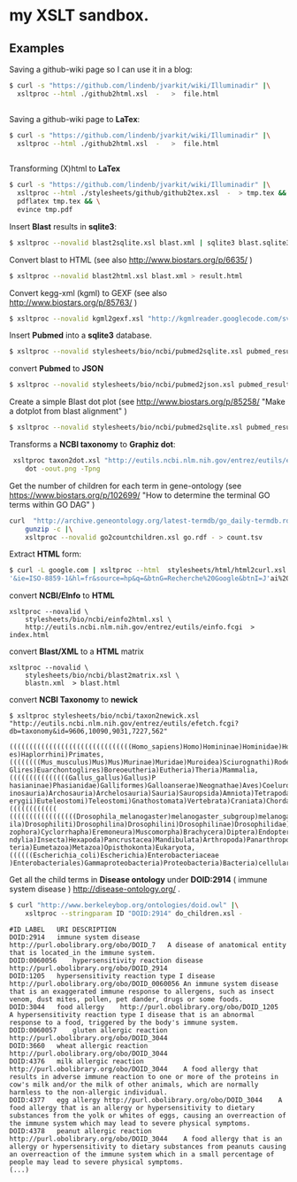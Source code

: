 # my XSLT sandbox.


## Examples

Saving a github-wiki page so I can use it in a blog:

```bash
$ curl -s "https://github.com/lindenb/jvarkit/wiki/Illuminadir" |\
  xsltproc --html ./github2html.xsl  -   >  file.html
  
```

Saving a github-wiki page to **LaTex**:

```bash
$ curl -s "https://github.com/lindenb/jvarkit/wiki/Illuminadir" |\
  xsltproc --html ./github2html.xsl  -   >  file.html
  
```


Transforming (X)html to **LaTex**

```bash
$ curl -s "https://github.com/lindenb/jvarkit/wiki/Illuminadir" |\
  xsltproc --html ./stylesheets/github/github2tex.xsl  -  > tmp.tex && \
  pdflatex tmp.tex && \
  evince tmp.pdf
```

Insert **Blast** results in **sqlite3**:
```bash
$ xsltproc --novalid blast2sqlite.xsl blast.xml | sqlite3 blast.sqlite3
```

Convert blast to HTML (see also http://www.biostars.org/p/6635/ )

```bash
$ xsltproc --novalid blast2html.xsl blast.xml > result.html
```


Convert kegg-xml (kgml) to GEXF (see also http://www.biostars.org/p/85763/ )

```bash
$ xsltproc --novalid kgml2gexf.xsl "http://kgmlreader.googlecode.com/svn/trunk/KGMLReader/testData/kgml/non-metabolic/organisms/hsa/hsa04060.xml" > result.gexf
```

Insert **Pubmed** into a **sqlite3** database.

```bash
$ xsltproc --novalid stylesheets/bio/ncbi/pubmed2sqlite.xsl pubmed_result.xml | sqlite3 jeter.db
```

convert **Pubmed** to **JSON**

```bash
$ xsltproc --novalid stylesheets/bio/ncbi/pubmed2json.xsl pubmed_result.xml  | python -mjson.tool

```


Create a simple Blast dot plot (see  http://www.biostars.org/p/85258/ "Make a dotplot from blast alignment" ) 

```bash
$ xsltproc --novalid stylesheets/bio/ncbi/pubmed2sqlite.xsl pubmed_result.xml | sqlite3 jeter.db
```


Transforms a **NCBI taxonomy** to **Graphiz dot**:
```bash
 xsltproc taxon2dot.xsl "http://eutils.ncbi.nlm.nih.gov/entrez/eutils/efetch.fcgi?db=taxonomy&id=9606,9913,30521,562,2157" |\
 	dot -oout.png -Tpng 
```

Get the number of children for each term in gene-ontology (see  https://www.biostars.org/p/102699/ "How to determine the terminal GO terms within GO DAG" ) 

```bash
curl  "http://archive.geneontology.org/latest-termdb/go_daily-termdb.rdf-xml.gz" |\
	gunzip -c |\
	xsltproc --novalid go2countchildren.xsl go.rdf - > count.tsv
```

Extract **HTML** form:
```bash
$ curl -L google.com | xsltproc --html  stylesheets/html/html2curl.xsl -
'&ie=ISO-8859-1&hl=fr&source=hp&q=&btnG=Recherche%20Google&btnI=J'ai%20de%20la%20chance&gbv=1'
```

convert **NCBI/EInfo** to **HTML**

```
xsltproc --novalid \
	stylesheets/bio/ncbi/einfo2html.xsl \
	http://eutils.ncbi.nlm.nih.gov/entrez/eutils/einfo.fcgi  > index.html
```

convert **Blast/XML** to a **HTML** matrix

```
xsltproc --novalid \
	stylesheets/bio/ncbi/blast2matrix.xsl \
	blastn.xml  > blast.html
```

convert **NCBI Taxonomy** to **newick**

```
$ xsltproc stylesheets/bio/ncbi/taxon2newick.xsl "http://eutils.ncbi.nlm.nih.gov/entrez/eutils/efetch.fcgi?db=taxonomy&id=9606,10090,9031,7227,562" 

(((((((((((((((((((((((((((((((Homo_sapiens)Homo)Homininae)Hominidae)Hominoidea)Catarrhini)Simiiform
es)Haplorrhini)Primates,((((((((Mus_musculus)Mus)Mus)Murinae)Muridae)Muroidea)Sciurognathi)Rodentia)
Glires)Euarchontoglires)Boreoeutheria)Eutheria)Theria)Mammalia,(((((((((((((((Gallus_gallus)Gallus)P
hasianinae)Phasianidae)Galliformes)Galloanserae)Neognathae)Aves)Coelurosauria)Theropoda)Saurischia)D
inosauria)Archosauria)Archelosauria)Sauria)Sauropsida)Amniota)Tetrapoda)Dipnotetrapodomorpha)Sarcopt
erygii)Euteleostomi)Teleostomi)Gnathostomata)Vertebrata)Craniata)Chordata)Deuterostomia,((((((((((((
(((((((((((((((((Drosophila_melanogaster)melanogaster_subgroup)melanogaster_group)Sophophora)Drosoph
ila)Drosophiliti)Drosophilina)Drosophilini)Drosophilinae)Drosophilidae)Ephydroidea)Acalyptratae)Schi
zophora)Cyclorrhapha)Eremoneura)Muscomorpha)Brachycera)Diptera)Endopterygota)Neoptera)Pterygota)Dico
ndylia)Insecta)Hexapoda)Pancrustacea)Mandibulata)Arthropoda)Panarthropoda)Ecdysozoa)Protostomia)Bila
teria)Eumetazoa)Metazoa)Opisthokonta)Eukaryota,((((((Escherichia_coli)Escherichia)Enterobacteriaceae
)Enterobacteriales)Gammaproteobacteria)Proteobacteria)Bacteria)cellular_organisms);

```

Get all the child terms in **Disease ontology** under **DOID:2914** ( immune system disease ) http://disease-ontology.org/ .


```bash
$ curl "http://www.berkeleybop.org/ontologies/doid.owl" |\
    xsltproc --stringparam ID "DOID:2914" do_children.xsl -
```

```tsv
#ID	LABEL	URI	DESCRIPTION
DOID:2914	immune system disease	http://purl.obolibrary.org/obo/DOID_7	A disease of anatomical entity that is located_in the immune system.
DOID:0060056	hypersensitivity reaction disease	http://purl.obolibrary.org/obo/DOID_2914	
DOID:1205	hypersensitivity reaction type I disease	http://purl.obolibrary.org/obo/DOID_0060056	An immune system disease that is an exaggerated immune response to allergens, such as insect venom, dust mites, pollen, pet dander, drugs or some foods.
DOID:3044	food allergy	http://purl.obolibrary.org/obo/DOID_1205	A hypersensitivity reaction type I disease that is an abnormal response to a food, triggered by the body's immune system.
DOID:0060057	gluten allergic reaction	http://purl.obolibrary.org/obo/DOID_3044	
DOID:3660	wheat allergic reaction	http://purl.obolibrary.org/obo/DOID_3044	
DOID:4376	milk allergic reaction	http://purl.obolibrary.org/obo/DOID_3044	A food allergy that results in adverse immune reaction to one or more of the proteins in cow's milk and/or the milk of other animals, which are normally harmless to the non-allergic individual.
DOID:4377	egg allergy	http://purl.obolibrary.org/obo/DOID_3044	A food allergy that is an allergy or hypersensitivity to dietary substances from the yolk or whites of eggs, causing an overreaction of the immune system which may lead to severe physical symptoms.
DOID:4378	peanut allergic reaction	http://purl.obolibrary.org/obo/DOID_3044	A food allergy that is an allergy or hypersensitivity to dietary substances from peanuts causing an overreaction of the immune system which in a small percentage of people may lead to severe physical symptoms.
(...)
```
